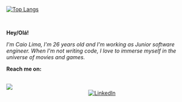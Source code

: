 
[![Top Langs]()](https://github.com/caiopskk)

<br/>

**Hey/Olá!**

*I'm Caio Lima, I'm 26 years old and I'm working as Junior software engineer. When I'm not writing code, I love to immerse myself in the universe of movies and games.*

**Reach me on:**   
  <div>
    <div style="display:center"><br>
  <a href = "mailto:caiopereirapsk@gmail.com"><img src="https://img.shields.io/badge/-Gmail-%23333?style=for-the-badge&logo=gmail&logoColor=white" target="_blank"></a>
  </div>
<div>
  <div style="display: flex; justify-content: center; align-items: center;">
    <a href="https://www.linkedin.com/in/caiolimapsk/" target="_blank">
      <img src="https://img.shields.io/badge/-LinkedIn-%230077B5?style=for-the-badge&logo=linkedin&logoColor=white" alt="LinkedIn">
    </a>
  </div>
</div>
  
 
    
